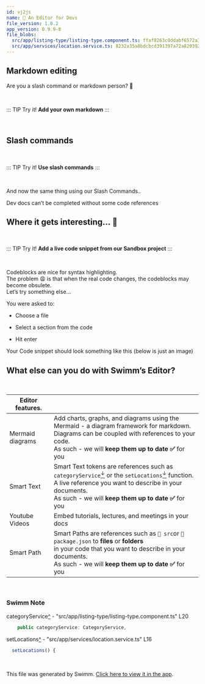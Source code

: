 ```yaml
---
id: vj2js
name: 🏁 An Editor for Devs
file_version: 1.0.2
app_version: 0.9.9-0
file_blobs:
  src/app/listing-type/listing-type.component.ts: ffaf8263c0ddabf6572a31212f414e7fc206c856
  src/app/services/location.service.ts: 8232a35a8bdcbcd391397a72a8203922138d3d1a
---
```


## Markdown editing

Are you a slash command or markdown person? 🤔

<br/>

<!--BANNER-->
::: TIP
Try it! **Add your own markdown**
:::

<br/>





## Slash commands

<br/>

<!--BANNER-->
::: TIP
Try it! **Use slash commands**
:::

<br/>

And now the same thing using our Slash Commands..

Dev docs can’t be completed without some code references




## Where it gets interesting... 👻

<br/>

<!--BANNER-->
::: TIP
Try it! **Add a live code snippet from our Sandbox project**
:::

<br/>

Codeblocks are nice for syntax highlighting.  
The problem 😩 is that when the real code changes, the codeblocks may become obsulete.  
Let’s try something else...

You were asked to:

*   Choose a file
    
*   Select a section from the code
    
*   Hit enter
    

Your Code snippet should look something like this (below is just an image)




## **What else can you do with Swimm’s Editor?**

<br/>

|Editor features.|<br>                                                                                                                                                                                                                                                                                          |
|----------------|----------------------------------------------------------------------------------------------------------------------------------------------------------------------------------------------------------------------------------------------------------------------------------------------|
|Mermaid diagrams|Add charts, graphs, and diagrams using the Mermaid - a diagram framework for markdown.  <br>Diagrams can be coupled with references to your code.  <br>As such - we will **keep them up to date ✅** for you                                                                                   |
|Smart Text      |Smart Text tokens are references such as `categoryService`[<sup id="Z112VGU">↓</sup>](#f-Z112VGU) or the `setLocations`[<sup id="1fEWwY">↓</sup>](#f-1fEWwY) function.  <br>A live reference you want to describe in your documents.  <br>As such - we will **keep them up to date ✅** for you|
|Youtube Videos  |Embed tutorials, lectures, and meetings in your docs                                                                                                                                                                                                                                          |
|Smart Path      |Smart Paths are references such as `📄 src`or `📄 package.json` to **files** or **folders**  <br>in your code that you want to describe in your documents.  <br>As such - we will **keep them up to date ✅** for you                                                                          |

<br/>

<!-- THIS IS AN AUTOGENERATED SECTION. DO NOT EDIT THIS SECTION DIRECTLY -->
### Swimm Note

<span id="f-Z112VGU">categoryService</span>[^](#Z112VGU) - "src/app/listing-type/listing-type.component.ts" L20
```typescript
    public categoryService: CategoryService,
```

<span id="f-1fEWwY">setLocations</span>[^](#1fEWwY) - "src/app/services/location.service.ts" L16
```typescript
  setLocations() {
```

<br/>

This file was generated by Swimm. [Click here to view it in the app](http://localhost:5000/repos/Z2l0aHViJTNBJTNBcHJvcGVydHktbGlzdGluZy1zYW5kYm94JTNBJTNBc3dpbW1pbw==/docs/vj2js).